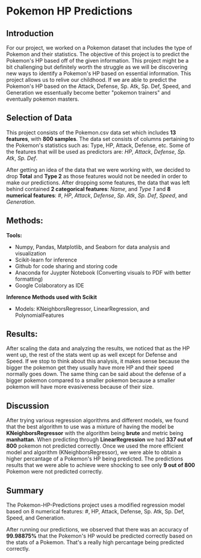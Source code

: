# Pokemon HP Predictions

## Introduction
For our project, we worked on a Pokemon dataset that includes the type of Pokemon and their statistics. The objective of this 
project is to predict the Pokemon's HP based off of the given information. This project might be a bit challenging 
but definitely worth the struggle as we will be discovering new ways to identify a Pokemon's HP based on essential information. This project allows us 
to relive our childhood. If we are able to predict the Pokemon's HP based on the Attack, Defense, Sp. Atk, Sp. Def, Speed, and Generation we essentually become better "pokemon trainers" and eventually pokemon masters.

## Selection of Data

This project consists of the Pokemon.csv data set which includes **13 features**, with **800 samples**. The data set consists of columns pertaining to the 
Pokemon's statistics such as: Type, HP, Attack, Defense, etc. Some of the features that will be used as predictors are: _HP_, _Attack_, _Defense_, 
_Sp. Atk_, _Sp. Def_. 

After getting an idea of the data that we were working with, we decided to drop **Total** and **Type 2** as those features would not be needed 
in order to make our predictions. After dropping some features, the data that was left behind contained **2 categorical features**: _Name_, and _Type 1_ and **8 numerical features**: 
_#_, _HP_, _Attack_, _Defense_, _Sp. Atk_, _Sp. Def_, _Speed_, and _Generation_.

## Methods:
**Tools:**

- Numpy, Pandas, Matplotlib, and Seaborn for data analysis and visualization
- Scikit-learn for inference
- Github for code sharing and storing code
- Anaconda for Juypter Notebook (Converting visuals to PDF with better formatting)
- Google Colaboratory as IDE

**Inference Methods used with Scikit**
- Models: KNeighborsRegressor, LinearRegression, and PolynomialFeatures

## Results:

After scaling the data and analyzing the results, we noticed that as the HP went up, the rest of the stats went up as well except for Defense and Speed. If we stop to think about this analysis, it makes sense because the bigger the pokemon get they usually have more HP and their speed normally goes down. The same thing can be said about the defense of a bigger pokemon compared to a smaller pokemon because a smaller pokemon will have more evasiveness because of their size. 

## Discussion

After trying various regression algorithms and different models, we found that the best algorithm to use was a mixture of having the model be **KNeighborsRegressor** with the algorithm being **brute** and metric being **manhattan**. When predicting through **LinearRegression** we had **337 out of 800** pokemon not predicted correctly. Once we used the more efficient model and algorithm (KNeighborsRegressor), we were able to obtain a higher percantage of a Pokemon's HP being predicted. The predictions results that we were able to achieve were shocking to see only **9 out of 800** Pokemon were not predicted correctly.

## Summary
The Pokemon-HP-Predictions project uses a modified regression model based on 8 numerical features: #, HP, Attack, Defense, Sp. Atk, Sp. Def, Speed, and Generation. 

After running our predictions, we observed that there was an accuracy of **99.98875%** that the Pokemon's HP would be predicted correctly based on the stats of a Pokemon. That's a really high percantage being predicted correctly.
